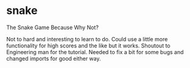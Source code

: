 # snake
The Snake Game Because Why Not?


Not to hard and interesting to learn to do. Could use a little more functionality for high scores and the like but it works. Shoutout to Engineering man for the tutorial. Needed to fix a bit for some bugs and changed imports for good either way.
